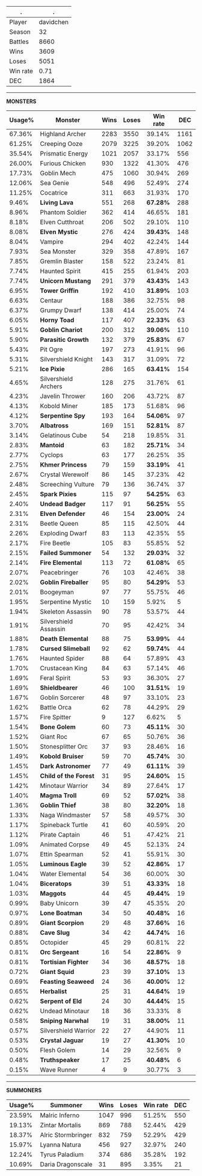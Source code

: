 .|.
|-|-
Player|davidchen
Season|32
Battles|8660
Wins|3609
Loses|5051
Win rate|0.71
DEC|1864

---
**MONSTERS**

Usage%|Monster|Wins|Loses|Win rate|DEC|
-|-|-|-|-|-|
67.36%|Highland Archer|2283|3550|39.14%|1161|
61.25%|Creeping Ooze|2079|3225|39.20%|1062|
35.54%|Prismatic Energy|1021|2057|33.17%|556|
26.00%|Furious Chicken|930|1322|41.30%|476|
17.73%|Goblin Mech|475|1060|30.94%|269|
12.06%|Sea Genie|548|496|52.49%|274|
11.25%|Cocatrice|311|663|31.93%|170|
9.46%|**Living Lava**|551|268|**67.28%**|288|
8.96%|Phantom Soldier|362|414|46.65%|181|
8.18%|Elven Cutthroat|206|502|29.10%|110|
8.08%|**Elven Mystic**|276|424|**39.43%**|148|
8.04%|Vampire|294|402|42.24%|144|
7.93%|Sea Monster|329|358|47.89%|167|
7.85%|Gremlin Blaster|158|522|23.24%|81|
7.74%|Haunted Spirit|415|255|61.94%|203|
7.74%|**Unicorn Mustang**|291|379|**43.43%**|143|
6.95%|**Tower Griffin**|192|410|**31.89%**|103|
6.63%|Centaur|188|386|32.75%|98|
6.37%|Grumpy Dwarf|138|414|25.00%|74|
6.05%|**Horny Toad**|117|407|**22.33%**|63|
5.91%|**Goblin Chariot**|200|312|**39.06%**|110|
5.90%|**Parasitic Growth**|132|379|**25.83%**|67|
5.43%|Pit Ogre|197|273|41.91%|96|
5.31%|Silvershield Knight|143|317|31.09%|72|
5.21%|**Ice Pixie**|286|165|**63.41%**|154|
4.65%|Silvershield Archers|128|275|31.76%|61|
4.23%|Javelin Thrower|160|206|43.72%|87|
4.13%|Kobold Miner|185|173|51.68%|96|
4.12%|**Serpentine Spy**|193|164|**54.06%**|97|
3.70%|**Albatross**|169|151|**52.81%**|87|
3.14%|Gelatinous Cube|54|218|19.85%|31|
2.83%|**Mantoid**|63|182|**25.71%**|34|
2.77%|Cyclops|63|177|26.25%|35|
2.75%|**Khmer Princess**|79|159|**33.19%**|41|
2.67%|Crystal Werewolf|86|145|37.23%|42|
2.48%|Screeching Vulture|79|136|36.74%|37|
2.45%|**Spark Pixies**|115|97|**54.25%**|63|
2.40%|**Undead Badger**|117|91|**56.25%**|55|
2.31%|**Elven Defender**|46|154|**23.00%**|24|
2.31%|Beetle Queen|85|115|42.50%|44|
2.26%|Exploding Dwarf|83|113|42.35%|55|
2.17%|Fire Beetle|105|83|55.85%|52|
2.15%|**Failed Summoner**|54|132|**29.03%**|32|
2.14%|**Fire Elemental**|113|72|**61.08%**|65|
2.07%|Peacebringer|76|103|42.46%|38|
2.02%|**Goblin Fireballer**|95|80|**54.29%**|53|
2.01%|Boogeyman|97|77|55.75%|46|
1.95%|Serpentine Mystic|10|159|5.92%|5|
1.94%|Skeleton Assassin|90|78|53.57%|44|
1.91%|Silvershield Assassin|70|95|42.42%|34|
1.88%|**Death Elemental**|88|75|**53.99%**|44|
1.78%|**Cursed Slimeball**|92|62|**59.74%**|44|
1.76%|Haunted Spider|88|64|57.89%|43|
1.70%|Crustacean King|84|63|57.14%|46|
1.69%|Feral Spirit|53|93|36.30%|27|
1.69%|**Shieldbearer**|46|100|**31.51%**|19|
1.67%|Goblin Sorcerer|48|97|33.10%|23|
1.62%|Battle Orca|62|78|44.29%|29|
1.57%|Fire Spitter|9|127|6.62%|5|
1.54%|**Bone Golem**|60|73|**45.11%**|30|
1.52%|Giant Roc|67|65|50.76%|36|
1.50%|Stonesplitter Orc|37|93|28.46%|16|
1.49%|**Kobold Bruiser**|59|70|**45.74%**|30|
1.45%|**Dark Astronomer**|77|49|**61.11%**|39|
1.45%|**Child of the Forest**|31|95|**24.60%**|15|
1.42%|Minotaur Warrior|34|89|27.64%|17|
1.40%|**Magma Troll**|69|52|**57.02%**|38|
1.36%|**Goblin Thief**|38|80|**32.20%**|18|
1.33%|Naga Windmaster|57|58|49.57%|30|
1.17%|Spineback Turtle|41|60|40.59%|20|
1.12%|Pirate Captain|46|51|47.42%|21|
1.09%|Animated Corpse|49|45|52.13%|24|
1.07%|Ettin Spearman|52|41|55.91%|30|
1.05%|**Luminous Eagle**|39|52|**42.86%**|17|
1.04%|Water Elemental|54|36|60.00%|30|
1.04%|**Biceratops**|39|51|**43.33%**|18|
1.03%|**Maggots**|44|45|**49.44%**|19|
0.99%|Baby Unicorn|39|47|45.35%|20|
0.97%|**Lone Boatman**|34|50|**40.48%**|16|
0.89%|**Giant Scorpion**|29|48|**37.66%**|16|
0.88%|**Cave Slug**|34|42|**44.74%**|16|
0.85%|Octopider|45|29|60.81%|22|
0.81%|**Orc Sergeant**|16|54|**22.86%**|9|
0.81%|**Tortisian Fighter**|34|36|**48.57%**|18|
0.72%|**Giant Squid**|23|39|**37.10%**|13|
0.69%|**Feasting Seaweed**|24|36|**40.00%**|12|
0.65%|**Herbalist**|25|31|**44.64%**|19|
0.62%|**Serpent of Eld**|24|30|**44.44%**|15|
0.62%|Undead Minotaur|18|36|33.33%|8|
0.58%|**Sniping Narwhal**|19|31|**38.00%**|11|
0.57%|Silvershield Warrior|22|27|44.90%|11|
0.53%|**Crystal Jaguar**|19|27|**41.30%**|10|
0.50%|Flesh Golem|14|29|32.56%|9|
0.48%|**Truthspeaker**|17|25|**40.48%**|6|
0.15%|Wave Runner|4|9|30.77%|3|

---
**SUMMONERS**

Usage%|Summoner|Wins|Loses|Win rate|DEC|
-|-|-|-|-|-|
23.59%|Malric Inferno|1047|996|51.25%|550|
19.13%|Zintar Mortalis|869|788|52.44%|429|
18.37%|Alric Stormbringer|832|759|52.29%|429|
15.97%|Lyanna Natura|456|927|32.97%|240|
12.24%|Tyrus Paladium|374|686|35.28%|192|
10.69%|Daria Dragonscale|31|895|3.35%|21|
